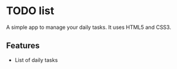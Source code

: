 ﻿# TODO list
A simple app to manage your daily tasks.
It uses HTML5 and CSS3.
## Features
* List of daily tasks
